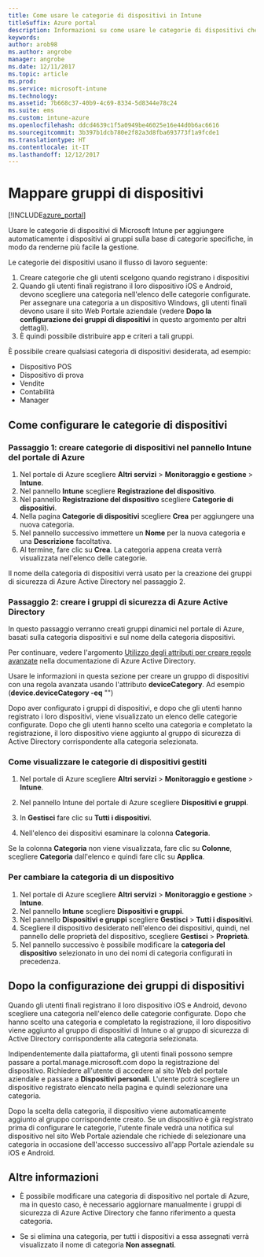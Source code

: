 ```yaml
---
title: Come usare le categorie di dispositivi in Intune
titleSuffix: Azure portal
description: Informazioni su come usare le categorie di dispositivi che gli utenti possono scegliere quando registrano i dispositivi in Intune."
keywords: 
author: arob98
ms.author: angrobe
manager: angrobe
ms.date: 12/11/2017
ms.topic: article
ms.prod: 
ms.service: microsoft-intune
ms.technology: 
ms.assetid: 7b668c37-40b9-4c69-8334-5d8344e78c24
ms.suite: ems
ms.custom: intune-azure
ms.openlocfilehash: ddcd4639c1f5a0949be46025e16e44d0b6ac6616
ms.sourcegitcommit: 3b397b1dcb780e2f82a3d8fba693773f1a9fcde1
ms.translationtype: HT
ms.contentlocale: it-IT
ms.lasthandoff: 12/12/2017
---
```

# <a name="map-device-groups"></a>Mappare gruppi di dispositivi

[!INCLUDE[azure_portal](./includes/azure_portal.md)]

Usare le categorie di dispositivi di Microsoft Intune per aggiungere automaticamente i dispositivi ai gruppi sulla base di categorie specifiche, in modo da renderne più facile la gestione.

Le categorie dei dispositivi usano il flusso di lavoro seguente:
1. Creare categorie che gli utenti scelgono quando registrano i dispositivi
3. Quando gli utenti finali registrano il loro dispositivo iOS e Android, devono scegliere una categoria nell'elenco delle categorie configurate. Per assegnare una categoria a un dispositivo Windows, gli utenti finali devono usare il sito Web Portale aziendale (vedere **Dopo la configurazione dei gruppi di dispositivi** in questo argomento per altri dettagli).
4. È quindi possibile distribuire app e criteri a tali gruppi.

È possibile creare qualsiasi categoria di dispositivi desiderata, ad esempio:
- Dispositivo POS
- Dispositivo di prova
- Vendite
- Contabilità
- Manager

## <a name="how-to-configure-device-categories"></a>Come configurare le categorie di dispositivi

### <a name="step-1---create-device-categories-in-the-intune-blade-of-the-azure-portal"></a>Passaggio 1: creare categorie di dispositivi nel pannello Intune del portale di Azure
1. Nel portale di Azure scegliere **Altri servizi** > **Monitoraggio e gestione** > **Intune**.
3. Nel pannello **Intune** scegliere **Registrazione del dispositivo**.
3. Nel pannello **Registrazione del dispositivo** scegliere **Categorie di dispositivi**.
4. Nella pagina **Categorie di dispositivi** scegliere **Crea** per aggiungere una nuova categoria.
5. Nel pannello successivo immettere un **Nome** per la nuova categoria e una **Descrizione** facoltativa.
6. Al termine, fare clic su **Crea**. La categoria appena creata verrà visualizzata nell'elenco delle categorie.

Il nome della categoria di dispositivi verrà usato per la creazione dei gruppi di sicurezza di Azure Active Directory nel passaggio 2.

### <a name="step-2---create-azure-active-directory-security-groups"></a>Passaggio 2: creare i gruppi di sicurezza di Azure Active Directory
In questo passaggio verranno creati gruppi dinamici nel portale di Azure, basati sulla categoria dispositivi e sul nome della categoria dispositivi.

Per continuare, vedere l'argomento [Utilizzo degli attributi per creare regole avanzate](https://azure.microsoft.com/documentation/articles/active-directory-accessmanagement-groups-with-advanced-rules/#using-attributes-to-create-rules-for-device-objects) nella documentazione di Azure Active Directory.

Usare le informazioni in questa sezione per creare un gruppo di dispositivi con una regola avanzata usando l'attributo **deviceCategory**. Ad esempio (**device.deviceCategory -eq** "*<the device category name you got from the Azure portal>*")

Dopo aver configurato i gruppi di dispositivi, e dopo che gli utenti hanno registrato i loro dispositivi, viene visualizzato un elenco delle categorie configurate. Dopo che gli utenti hanno scelto una categoria e completato la registrazione, il loro dispositivo viene aggiunto al gruppo di sicurezza di Active Directory corrispondente alla categoria selezionata.

### <a name="how-to-view-the-categories-of-devices-you-manage"></a>Come visualizzare le categorie di dispositivi gestiti

1.  Nel portale di Azure scegliere **Altri servizi** > **Monitoraggio e gestione** > **Intune**.

2. Nel pannello Intune del portale di Azure scegliere **Dispositivi e gruppi**.

3.  In **Gestisci** fare clic su **Tutti i dispositivi**.

4.  Nell'elenco dei dispositivi esaminare la colonna **Categoria**.

Se la colonna **Categoria** non viene visualizzata, fare clic su **Colonne**, scegliere **Categoria** dall'elenco e quindi fare clic su **Applica**.

### <a name="to-change-the-category-of-a-device"></a>Per cambiare la categoria di un dispositivo

1. Nel portale di Azure scegliere **Altri servizi** > **Monitoraggio e gestione** > **Intune**.
3. Nel pannello **Intune** scegliere **Dispositivi e gruppi**.
4. Nel pannello **Dispositivi e gruppi** scegliere **Gestisci** > **Tutti i dispositivi**.
5. Scegliere il dispositivo desiderato nell'elenco dei dispositivi, quindi, nel pannello delle proprietà del dispositivo, scegliere **Gestisci** > **Proprietà**.
6. Nel pannello successivo è possibile modificare la **categoria del dispositivo** selezionato in uno dei nomi di categoria configurati in precedenza.

## <a name="after-you-configure-device-groups"></a>Dopo la configurazione dei gruppi di dispositivi

Quando gli utenti finali registrano il loro dispositivo iOS e Android, devono scegliere una categoria nell'elenco delle categorie configurate. Dopo che hanno scelto una categoria e completato la registrazione, il loro dispositivo viene aggiunto al gruppo di dispositivi di Intune o al gruppo di sicurezza di Active Directory corrispondente alla categoria selezionata.

Indipendentemente dalla piattaforma, gli utenti finali possono sempre passare a portal.manage.microsoft.com dopo la registrazione del dispositivo. Richiedere all'utente di accedere al sito Web del portale aziendale e passare a **Dispositivi personali**. L'utente potrà scegliere un dispositivo registrato elencato nella pagina e quindi selezionare una categoria.

Dopo la scelta della categoria, il dispositivo viene automaticamente aggiunto al gruppo corrispondente creato. Se un dispositivo è già registrato prima di configurare le categorie, l'utente finale vedrà una notifica sul dispositivo nel sito Web Portale aziendale che richiede di selezionare una categoria in occasione dell'accesso successivo all'app Portale aziendale su iOS e Android.

## <a name="further-information"></a>Altre informazioni
- È possibile modificare una categoria di dispositivo nel portale di Azure, ma in questo caso, è necessario aggiornare manualmente i gruppi di sicurezza di Azure Active Directory che fanno riferimento a questa categoria.

- Se si elimina una categoria, per tutti i dispositivi a essa assegnati verrà visualizzato il nome di categoria **Non assegnati**.
